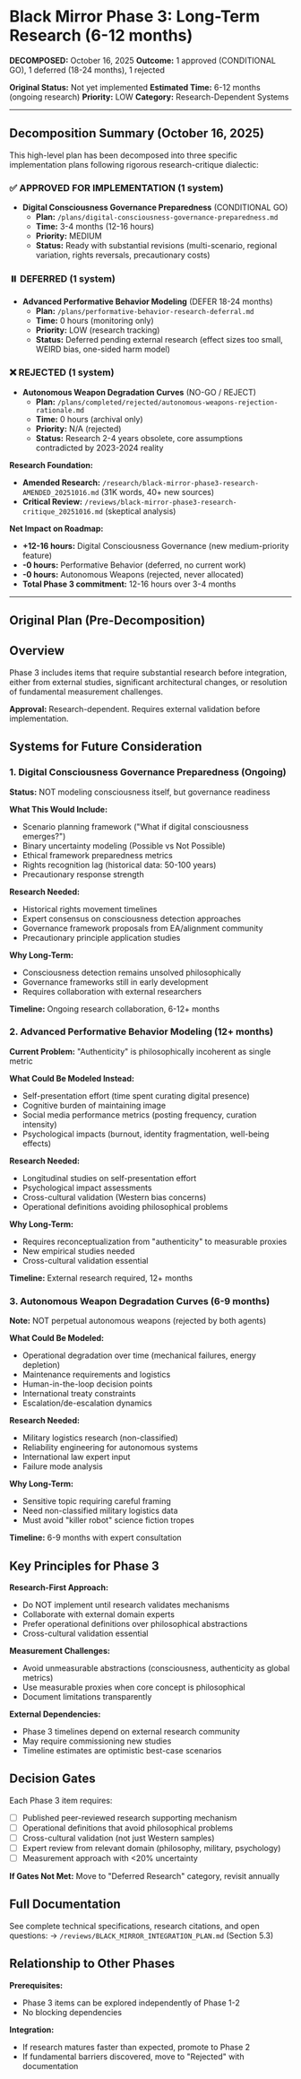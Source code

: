 # Black Mirror Phase 3: Long-Term Research (6-12 months)

**DECOMPOSED:** October 16, 2025
**Outcome:** 1 approved (CONDITIONAL GO), 1 deferred (18-24 months), 1 rejected

**Original Status:** Not yet implemented
**Estimated Time:** 6-12 months (ongoing research)
**Priority:** LOW
**Category:** Research-Dependent Systems

---

## Decomposition Summary (October 16, 2025)

This high-level plan has been decomposed into three specific implementation plans following rigorous research-critique dialectic:

### ✅ APPROVED FOR IMPLEMENTATION (1 system)
- **Digital Consciousness Governance Preparedness** (CONDITIONAL GO)
  - **Plan:** `/plans/digital-consciousness-governance-preparedness.md`
  - **Time:** 3-4 months (12-16 hours)
  - **Priority:** MEDIUM
  - **Status:** Ready with substantial revisions (multi-scenario, regional variation, rights reversals, precautionary costs)

### ⏸️ DEFERRED (1 system)
- **Advanced Performative Behavior Modeling** (DEFER 18-24 months)
  - **Plan:** `/plans/performative-behavior-research-deferral.md`
  - **Time:** 0 hours (monitoring only)
  - **Priority:** LOW (research tracking)
  - **Status:** Deferred pending external research (effect sizes too small, WEIRD bias, one-sided harm model)

### ❌ REJECTED (1 system)
- **Autonomous Weapon Degradation Curves** (NO-GO / REJECT)
  - **Plan:** `/plans/completed/rejected/autonomous-weapons-rejection-rationale.md`
  - **Time:** 0 hours (archival only)
  - **Priority:** N/A (rejected)
  - **Status:** Research 2-4 years obsolete, core assumptions contradicted by 2023-2024 reality

**Research Foundation:**
- **Amended Research:** `/research/black-mirror-phase3-research-AMENDED_20251016.md` (31K words, 40+ new sources)
- **Critical Review:** `/reviews/black-mirror-phase3-research-critique_20251016.md` (skeptical analysis)

**Net Impact on Roadmap:**
- **+12-16 hours:** Digital Consciousness Governance (new medium-priority feature)
- **-0 hours:** Performative Behavior (deferred, no current work)
- **-0 hours:** Autonomous Weapons (rejected, never allocated)
- **Total Phase 3 commitment:** 12-16 hours over 3-4 months

---

## Original Plan (Pre-Decomposition)

## Overview

Phase 3 includes items that require substantial research before integration, either from external studies, significant architectural changes, or resolution of fundamental measurement challenges.

**Approval:** Research-dependent. Requires external validation before implementation.

## Systems for Future Consideration

### 1. Digital Consciousness Governance Preparedness (Ongoing)

**Status:** NOT modeling consciousness itself, but governance readiness

**What This Would Include:**
- Scenario planning framework ("What if digital consciousness emerges?")
- Binary uncertainty modeling (Possible vs Not Possible)
- Ethical framework preparedness metrics
- Rights recognition lag (historical data: 50-100 years)
- Precautionary response strength

**Research Needed:**
- Historical rights movement timelines
- Expert consensus on consciousness detection approaches
- Governance framework proposals from EA/alignment community
- Precautionary principle application studies

**Why Long-Term:**
- Consciousness detection remains unsolved philosophically
- Governance frameworks still in early development
- Requires collaboration with external researchers

**Timeline:** Ongoing research collaboration, 6-12+ months

### 2. Advanced Performative Behavior Modeling (12+ months)

**Current Problem:** "Authenticity" is philosophically incoherent as single metric

**What Could Be Modeled Instead:**
- Self-presentation effort (time spent curating digital presence)
- Cognitive burden of maintaining image
- Social media performance metrics (posting frequency, curation intensity)
- Psychological impacts (burnout, identity fragmentation, well-being effects)

**Research Needed:**
- Longitudinal studies on self-presentation effort
- Psychological impact assessments
- Cross-cultural validation (Western bias concerns)
- Operational definitions avoiding philosophical problems

**Why Long-Term:**
- Requires reconceptualization from "authenticity" to measurable proxies
- New empirical studies needed
- Cross-cultural validation essential

**Timeline:** External research required, 12+ months

### 3. Autonomous Weapon Degradation Curves (6-9 months)

**Note:** NOT perpetual autonomous weapons (rejected by both agents)

**What Could Be Modeled:**
- Operational degradation over time (mechanical failures, energy depletion)
- Maintenance requirements and logistics
- Human-in-the-loop decision points
- International treaty constraints
- Escalation/de-escalation dynamics

**Research Needed:**
- Military logistics research (non-classified)
- Reliability engineering for autonomous systems
- International law expert input
- Failure mode analysis

**Why Long-Term:**
- Sensitive topic requiring careful framing
- Need non-classified military logistics data
- Must avoid "killer robot" science fiction tropes

**Timeline:** 6-9 months with expert consultation

## Key Principles for Phase 3

**Research-First Approach:**
- Do NOT implement until research validates mechanisms
- Collaborate with external domain experts
- Prefer operational definitions over philosophical abstractions
- Cross-cultural validation essential

**Measurement Challenges:**
- Avoid unmeasurable abstractions (consciousness, authenticity as global metrics)
- Use measurable proxies when core concept is philosophical
- Document limitations transparently

**External Dependencies:**
- Phase 3 timelines depend on external research community
- May require commissioning new studies
- Timeline estimates are optimistic best-case scenarios

## Decision Gates

Each Phase 3 item requires:
- [ ] Published peer-reviewed research supporting mechanism
- [ ] Operational definitions that avoid philosophical problems
- [ ] Cross-cultural validation (not just Western samples)
- [ ] Expert review from relevant domain (philosophy, military, psychology)
- [ ] Measurement approach with <20% uncertainty

**If Gates Not Met:** Move to "Deferred Research" category, revisit annually

## Full Documentation

See complete technical specifications, research citations, and open questions:
→ `/reviews/BLACK_MIRROR_INTEGRATION_PLAN.md` (Section 5.3)

## Relationship to Other Phases

**Prerequisites:**
- Phase 3 items can be explored independently of Phase 1-2
- No blocking dependencies

**Integration:**
- If research matures faster than expected, promote to Phase 2
- If fundamental barriers discovered, move to "Rejected" with documentation
